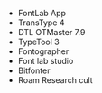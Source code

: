 - FontLab App
- TransType 4
- DTL OTMaster 7.9
- TypeTool 3
- Fontographer
- Font lab studio
- Bitfonter
- Roam Research cult 
